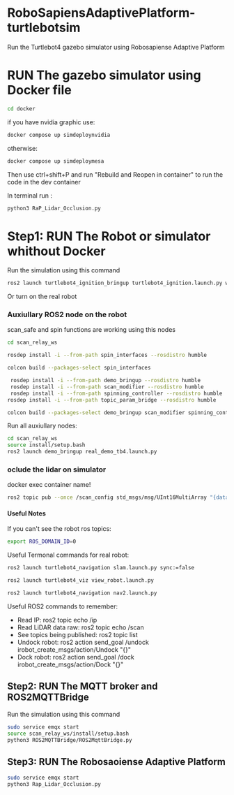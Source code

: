 # RoboSapiensAdaptivePlatform-turtlebotsim

Run the Turtlebot4 gazebo simulator using Robosapiense Adaptive Platform 

# RUN The gazebo simulator using Docker file 

```bash 
cd docker 
```
if you have nvidia graphic use:

```bash 
docker compose up simdeploynvidia
```
otherwise: 
```bash 
docker compose up simdeploymesa
```
Then use ctrl+shift+P and run "Rebuild and Reopen in container" to run the code in the dev container 

In terminal run : 
```bash 
python3 RaP_Lidar_Occlusion.py
```


# Step1: RUN The Robot or simulator whithout Docker 

Run the simulation using this command 

```sh
ros2 launch turtlebot4_ignition_bringup turtlebot4_ignition.launch.py world:=maze slam:=true nav2:=true rviz:=true
```
Or turn on the real robot 


### Auxiullary ROS2 node on the robot 
scan_safe and spin functions are working using this nodes 

```sh
cd scan_relay_ws
```
```sh
rosdep install -i --from-path spin_interfaces --rosdistro humble
```
```sh
colcon build --packages-select spin_interfaces
```

```sh
 rosdep install -i --from-path demo_bringup --rosdistro humble
 rosdep install -i --from-path scan_modifier --rosdistro humble
 rosdep install -i --from-path spinning_controller --rosdistro humble
rosdep install -i --from-path topic_param_bridge --rosdistro humble
```

```sh
colcon build --packages-select demo_bringup scan_modifier spinning_controller topic_param_bridge

```
Run all auxiullary nodes: 
```sh
cd scan_relay_ws
source install/setup.bash
ros2 launch demo_bringup real_demo_tb4.launch.py
```
### oclude the lidar on simulator 

docker exec container name! 
```sh
ros2 topic pub --once /scan_config std_msgs/msg/UInt16MultiArray "{data:[300, 800]}"
```

#### Useful Notes
If you can't see the robot ros topics:

```sh
export ROS_DOMAIN_ID=0
```
Useful Termonal commands for real robot: 
```sh
ros2 launch turtlebot4_navigation slam.launch.py sync:=false

```
```sh
ros2 launch turtlebot4_viz view_robot.launch.py
```

```sh
ros2 launch turtlebot4_navigation nav2.launch.py

```

Useful ROS2 commands to remember: 

- Read IP: ros2 topic echo /ip
- Read LiDAR data raw: ros2 topic echo /scan
- See topics being published: ros2 topic list
- Undock robot: ros2 action send_goal /undock irobot_create_msgs/action/Undock "{}"
- Dock robot: ros2 action send_goal /dock irobot_create_msgs/action/Dock "{}"


## Step2: RUN The MQTT broker and ROS2MQTTBridge   

Run the simulation using this command 

```sh
sudo service emqx start
source scan_relay_ws/install/setup.bash
python3 ROS2MQTTBridge/ROS2MqttBridge.py 
```

## Step3: RUN The Robosaoiense Adaptive Platform 

```sh
sudo service emqx start
python3 Rap_Lidar_Occlusion.py 
```
